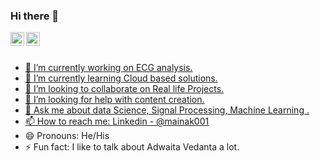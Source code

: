 ### Hi there 👋




<a href="https://www.linkedin.com/in/mainak001/">
  <img align="left" alt="Mainak's Linkdein" width="22px" src="https://cdn.jsdelivr.net/npm/simple-icons@v3/icons/linkedin.svg" />
</a>
<a href="https://github.com/Mainak1792">
  <img align="left" alt="Mainak's Github" width="22px" src="https://cdn.jsdelivr.net/npm/simple-icons@v3/icons/github.svg" />
<br/>
<br/>

- 🔭 I’m currently working on ECG analysis.
- 🌱 I’m currently learning Cloud based solutions.
- 👯 I’m looking to collaborate on Real life Projects.
- 🤔 I’m looking for help with content creation.
- 💬 Ask me about data Science, Signal Processing, Machine Learning .
- 📫 How to reach me: [Linkedin - @mainak001](https://www.linkedin.com/in/mainak001/)
- 😄 Pronouns: He/His
- ⚡ Fun fact: I like to talk about Adwaita Vedanta a lot.

